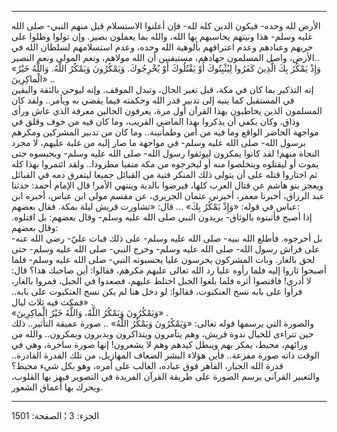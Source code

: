 ------------------------------------------------------------------------

الأرض لله وحده- فيكون الدين كله لله- فإن أعلنوا الاستسلام قبل منهم
النبي- صلى الله عليه وسلم- هذا ونيتهم يحاسبهم بها الله، والله بما يعملون
بصير. وإن تولوا وظلوا على حربهم وعنادهم وعدم اعترافهم بألوهية الله وحده،
وعدم استسلامهم لسلطان الله في الأرض، واصل المسلمون جهادهم، مستيقنين أن
الله مولاهم، ونعم المولى ونعم النصير..  
«وَإِذْ يَمْكُرُ بِكَ الَّذِينَ كَفَرُوا لِيُثْبِتُوكَ أَوْ يَقْتُلُوكَ أَوْ يُخْرِجُوكَ. وَيَمْكُرُونَ وَيَمْكُرُ
اللَّهُ. وَاللَّهُ خَيْرُ الْماكِرِينَ» ..  
إنه التذكير بما كان في مكة، قبل تغير الحال، وتبدل الموقف. وإنه ليوحي
بالثقة واليقين في المستقبل كما ينبه إلى تدبير قدر الله وحكمته فيما يقضي
به ويأمر.. ولقد كان المسلمون الذين يخاطبون بهذا القرآن أول مرة، يعرفون
الحالين معرفة الذي عاش ورأى وذاق. وكان يكفي أن يذكروا بهذا الماضي
القريب، وما كان فيه من خوف وقلق في مواجهة الحاضر الواقع وما فيه من أمن
وطمأنينة.. وما كان من تدبير المشركين ومكرهم برسول الله- صلى الله عليه
وسلم- في مواجهة ما صار إليه من غلبة عليهم، لا مجرد النجاة منهم! لقد
كانوا يمكرون ليوثقوا رسول الله- صلى الله عليه وسلم- ويحبسوه حتى يموت أو
ليقتلوه ويتخلصوا منه أو ليخرجوه من مكة منفيا مطرودا.. ولقد ائتمروا بهذا
كله ثم اختاروا قتله على أن يتولى ذلك المنكر فتية من القبائل جميعا ليتفرق
دمه في القبائل ويعجز بنو هاشم عن قتال العرب كلها، فيرضوا بالدية وينتهي
الأمر! قال الإمام أحمد: حدثنا عبد الرزاق، أخبرنا معمر، أخبرني عثمان
الجريري، عن مقسم مولى ابن عباس، أخبره ابن عباس في قوله: «وَإِذْ يَمْكُرُ بِكَ»
... قال: «تشاورت قريش ليلة بمكة. فقال بعضهم:  
إذا أصبح فأثبتوه بالوثاق- يريدون النبي صلى الله عليه وسلم- وقال بعضهم:
بل اقتلوه. وقال بعضهم:  
بل أخرجوه. فأطلع الله نبيه- صلى الله عليه وسلم- على ذلك فبات عليّ- رضي
الله عنه- على فراش رسول الله- صلى الله عليه وسلم- وخرج النبي- صلى الله
عليه وسلم- حتى لحق بالغار. وبات المشركون يحرسون عليا يحسبونه النبي- صلى
الله عليه وسلم- فلما أصبحوا ثاروا إليه فلما رأوه عليا رد الله تعالى
عليهم مكرهم، فقالوا: أين صاحبك هذا؟ قال: لا أدري! فاقتصوا أثره فلما
بلغوا الجبل اختلط عليهم، فصعدوا في الجبل، فمروا بالغار، فرأوا على بابه
نسج العنكبوت، فقالوا: لو دخل هنا لم يكن نسج العنكبوت على بابه.. فمكث فيه
ثلاث ليال» .  
«وَيَمْكُرُونَ وَيَمْكُرُ اللَّهُ، وَاللَّهُ خَيْرُ الْماكِرِينَ» .  
والصورة التي يرسمها قوله تعالى: «وَيَمْكُرُونَ وَيَمْكُرُ اللَّهُ» .. صورة عميقة
التأثير.. ذلك حين تتراءى للخيال ندوة قريش، وهم يتآمرون ويتذاكرون ويدبرون
ويمكرون.. والله من ورائهم، محيط، يمكر بهم ويبطل كيدهم وهم لا يشعرون!
إنها صورة ساخرة، وهي في الوقت ذاته صورة مفزعة.. فأين هؤلاء البشر الضعاف
المهازيل، من تلك القدرة القادرة.. قدرة الله الجبار، القاهر فوق عباده،
الغالب على أمره، وهو بكل شيء محيط؟  
والتعبير القرآني يرسم الصورة على طريقة القرآن الفريدة في التصوير فيهز
بها القلوب، ويحرك بها أعماق الشعور.

------------------------------------------------------------------------

الجزء: 3 ¦ الصفحة: 1501
